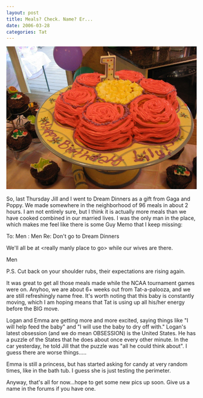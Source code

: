 ```yaml
---
layout: post
title: Meals? Check. Name? Er...
date: 2006-03-28
categories: Tat
---
```


![MMMM](/images/20060328/shapeimage_1.jpg)

So, last Thursday Jill and I went to Dream Dinners as a gift from Gaga and Poppy.  We made somewhere in the neighborhood of 96 meals in about 2 hours.  I am not entirely sure, but I think it is actually more meals than we have cooked combined in our married lives.  I was the only man in the place, which makes me feel like there is some Guy Memo that I keep missing:

To:  Men
: Men
Re: Don't go to Dream Dinners

We'll all be at &lt;really manly place to go&gt; while our wives are there.

Men

P.S.  Cut back on your shoulder rubs, their expectations are rising again.

It was great to get all those meals made while the NCAA tournament games were on.  Anyhoo, we are about 6+ weeks out from Tat-a-palooza, and we are still refreshingly name free.  It's worth noting that this baby is constantly moving, which I am hoping means that Tat is using up all his/her energy before the BIG move. 

Logan and Emma are getting more and more excited, saying things like "I will help feed the baby" and "I will use the baby to dry off with."  Logan's latest obsession (and we do mean OBSESSION) is the United States.  He has a puzzle of the States that he does about once every other minute.  In the car yesterday, he told Jill that the puzzle was "all he could think about".  I guess there are worse things.....

Emma is still a princess, but has started asking for candy at very random times, like in the bath tub.  I guess she is just testing the perimeter.

Anyway, that's all for now...hope to get some new pics up soon.  Give us a name in the forums if you have one.
